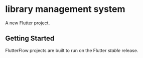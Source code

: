 # library management system

A new Flutter project.

## Getting Started

FlutterFlow projects are built to run on the Flutter _stable_ release.
